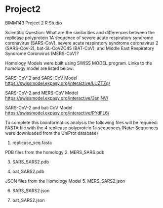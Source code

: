 # Project2
BIMM143 Project 2 R Studio 

Scientific Question: 
What are the similarities and differences between the replicase polyprotein 1A sequence of severe acute respiratory syndrome coronavirus (SARS-CoV), severe acute respiratory syndrome coronavirus 2 (SARS-CoV-2), bat-SL-CoVZC45 (BAT-CoV), and Middle East Respiratory Syndrome Coronvirus (MERS-CoV)?

Homology Models were built using SWISS MODEL program. Links to the homology model are listed below: 

SARS-CoV-2 and SARS-CoV Model 
https://swissmodel.expasy.org/interactive/LUZTZq/

SARS-CoV-2 and MERS-CoV Model 
https://swissmodel.expasy.org/interactive/3snjNV/

SARS-CoV-2 and bat-CoV Model 
https://swissmodel.expasy.org/interactive/PYdFL6/


To complete this bioinformatics analysis the following files will be required: 
FASTA file with the 4 replicase polyprotein 1a sequences (Note: Sequences were downloaded from the UniProt database) 
1. replicase_seq.fasta 

PDB files from the homology 
2. MERS_SARS.pdb

3. SARS_SARS2.pdb

4. bat_SARS2.pdb 

JSON files from the Homology Model 
5. MERS_SARS2.json

6. SARS_SARS2.json

7. bat_SARS2.json


